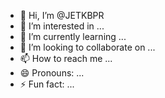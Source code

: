 - 👋 Hi, I’m @JETKBPR
- 👀 I’m interested in ...
- 🌱 I’m currently learning ...
- 💞️ I’m looking to collaborate on ...
- 📫 How to reach me ...
- 😄 Pronouns: ...
- ⚡ Fun fact: ...

<!---
JETKBPR/JETKBPR is a ✨ special ✨ repository because its `README.md` (this file) appears on your GitHub profile.
You can click the Preview link to take a look at your changes.
--->
